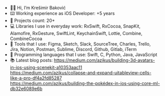- 👋🏻 Hi, I’m Krešimir Baković
- ⌨️ Working experience as iOS Developer: +5 years
- 💼 Projects count: 20+
- 💻 Libraries I use in everyday work: RxSwift, RxCocoa, SnapKit, Alamofire, RxGesture, SwiftLint, KeychainSwift, Lottie, Combine, CombineCocoa
- 📱 Tools that I use: Figma, Sketch, Slack, SourceTree, Charles, Trello, Jira, Notion, Postman, Sublime, Discord, Github, Gitlab, iTerm
- 🧮 Programming languages that I use: Swift, C, Python, Java, JavaScript
- 📚 Latest blog posts:
 https://medium.com/azikus/building-3d-avatars-in-ios-using-scenekit-a10353aac11  
 https://medium.com/azikus/collapse-and-expand-uitableview-cells-like-a-pro-df4a2fd85287  
 https://medium.com/azikus/building-the-pokédex-in-ios-using-core-ml-db32e6089e6b  
